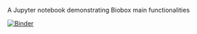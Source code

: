 A Jupyter notebook demonstrating Biobox main functionalities

[![Binder](https://mybinder.org/badge_logo.svg)](https://mybinder.org/v2/gh/Degiacomi-Lab/biobox_notebook/HEAD)
